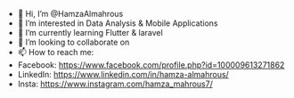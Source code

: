 - 👋 Hi, I’m @HamzaAlmahrous
- 👀 I’m interested in Data Analysis & Mobile Applications
- 🌱 I’m currently learning Flutter & laravel
- 💞️ I’m looking to collaborate on 
- 📫 How to reach me:
-    Facebook: https://www.facebook.com/profile.php?id=100009613271862
-    LinkedIn: https://www.linkedin.com/in/hamza-almahrous/
-    Insta: https://www.instagram.com/hamza_mahrous7/

<!---
HamzaAlmahrous/HamzaAlmahrous is a ✨ special ✨ repository because its `README.md` (this file) appears on your GitHub profile.
You can click the Preview link to take a look at your changes.
--->
